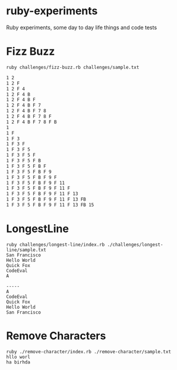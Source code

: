 # ruby-experiments
Ruby experiments, some day to day life things and code tests


# Fizz Buzz

```ruby challenges/fizz-buzz.rb challenges/sample.txt```
```1
1 2
1 2 F
1 2 F 4
1 2 F 4 B
1 2 F 4 B F
1 2 F 4 B F 7
1 2 F 4 B F 7 8
1 2 F 4 B F 7 8 F
1 2 F 4 B F 7 8 F B
1
1 F
1 F 3
1 F 3 F
1 F 3 F 5
1 F 3 F 5 F
1 F 3 F 5 F B
1 F 3 F 5 F B F
1 F 3 F 5 F B F 9
1 F 3 F 5 F B F 9 F
1 F 3 F 5 F B F 9 F 11
1 F 3 F 5 F B F 9 F 11 F
1 F 3 F 5 F B F 9 F 11 F 13
1 F 3 F 5 F B F 9 F 11 F 13 FB
1 F 3 F 5 F B F 9 F 11 F 13 FB 15
```


# LongestLine

```
ruby challenges/longest-line/index.rb ./challenges/longest-line/sample.txt
San Francisco
Hello World
Quick Fox
CodeEval
A

-----
A
CodeEval
Quick Fox
Hello World
San Francisco
```
# Remove Characters

```
ruby ./remove-character/index.rb ./remove-character/sample.txt
hllo worl
ha birhda

```
